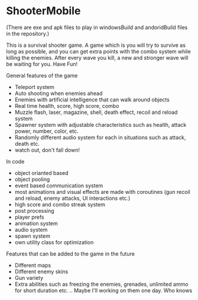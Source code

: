 # ShooterMobile
(There are exe and apk files to play in windowsBuild and andoridBuild files in the repository.)

This is a survival shooter game. A game which is you will try to survive as long as possible, 
and you can get extra points with the combo system while killing the enemies.
After every wave you kill, a new and stronger wave will be waiting for you. Have Fun!

General features of the game
- Teleport system
- Auto shooting when enemies ahead
- Enemies with artificial intelligence that can walk around objects
- Real time health, score, high score, combo
- Muzzle flash, laser, magazine, shell, death effect, recoil and reload system
- Spawner system with adjustable characteristics such as health, attack power, number, color, etc.
- Randomly different audio system for each in situations such as attack, death etc.
- watch out, don't fall down!

In code
- object orianted based 
- object pooling
- event based communication system
- most animations and visual effects are made with coroutines (gun recoil and reload, enemy attacks, UI interactions etc.)
- high score and combo streak system
- post processing
- player prefs
- animation system
- audio system
- spawn system
- own utility class for optimization

Features that can be added to the game in the future
- Different maps
- Different enemy skins
- Gun variety
- Extra abilities such as freezing the enemies, grenades, unlimited ammo for short duration etc.
..
	Maybe I'll working on them one day. Who knows
